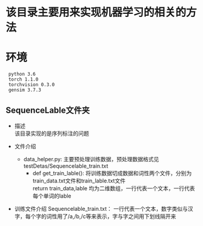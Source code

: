# 该目录主要用来实现机器学习的相关的方法

# 环境
     python 3.6  
     torch 1.1.0
     torchvision 0.3.0
     gensim 3.7.3
     

## SequenceLable文件夹 
- 描述  
     该目录实现的是序列标注的问题  
- 文件介绍    
     - data_helper.py: 主要预处理训练数据，预处理数据格式见testDetas/Sequencelable_train.txt  
         + def get_train_lable(): 将训练数据切成数据和词性两个文件，分别为 train_data.txt文件和train_lable.txt文件  
         return train_data,lable 均为二维数组，一行代表一个文本，一行代表每个单词的lable
              

- 训练文件介绍
     Sequencelable_train.txt： 一行代表一个文本，数字类似与汉字，每个字的词性用了/a,/b,/c等来表示，字与字之间用下划线隔开来
     
